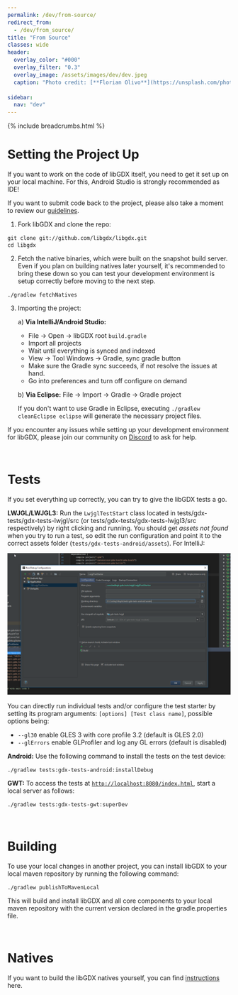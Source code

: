 ```yaml
---
permalink: /dev/from-source/
redirect_from:
  - /dev/from_source/
title: "From Source"
classes: wide
header:
  overlay_color: "#000"
  overlay_filter: "0.3"
  overlay_image: /assets/images/dev/dev.jpeg
  caption: "Photo credit: [**Florian Olivo**](https://unsplash.com/photos/Ek9Znm8lQ1U)"

sidebar:
  nav: "dev"
---
```


{% include breadcrumbs.html %}

# Setting the Project Up
If you want to work on the code of libGDX itself, you need to get it set up on your local machine. For this, Android Studio is strongly recommended as IDE!

If you want to submit code back to the project, please also take a moment to review our [guidelines](/dev/contributing/).

1. Fork libGDX and clone the repo:
```
git clone git://github.com/libgdx/libgdx.git
cd libgdx
```
2. Fetch the native binaries, which were built on the snapshot build server. Even if you plan on building natives later yourself, it's recommended to bring these down so you can test your development environment is setup correctly before moving to the next step.
```
./gradlew fetchNatives
```
3. Importing the project:

    a) **Via IntelliJ/Android Studio:**

     - File -> Open -> libGDX root `build.gradle`
     - Import all projects
     - Wait until everything is synced and indexed
     - View -> Tool Windows -> Gradle, sync gradle button
     - Make sure the Gradle sync succeeds, if not resolve the issues at hand.
     - Go into preferences and turn off configure on demand

    b) **Via Eclipse:** File -> Import -> Gradle -> Gradle project
     
     If you don't want to use Gradle in Eclipse, executing `./gradlew cleanEclipse eclipse` will generate the necessary project files.

If you encounter any issues while setting up your development environment for libGDX, please join our community on [Discord](/community/discord/) to ask for help.

<br/>

# Tests
If you set everything up correctly, you can try to give the libGDX tests a go.

**LWJGL/LWJGL3:** Run the `LwjglTestStart` class located in tests/gdx-tests/gdx-tests-lwjgl/src (or tests/gdx-tests/gdx-tests-lwjgl3/src respectively) by right clicking and running. You should get _assets not found_ when you try to run a test, so edit the run configuration and point it to the correct assets folder (`tests/gdx-tests-android/assets`). For IntelliJ:

![](/assets/images/dev/source/0.png)

You can directly run individual tests and/or configure the test starter by setting its program arguments: `[options] [Test class name]`, possible options being:

- `--gl30` enable GLES 3 with core profile 3.2 (default is GLES 2.0)
- `--glErrors` enable GLProfiler and log any GL errors (default is disabled)

**Android:** Use the following command to install the tests on the test device:
```
./gradlew tests:gdx-tests-android:installDebug
```

**GWT:** To access the tests at [`http://localhost:8080/index.html`](http://localhost:8080/index.html), start a local server as follows:
```
./gradlew tests:gdx-tests-gwt:superDev
```

<br/>

# Building
To use your local changes in another project, you can install libGDX to your local maven repository by running the following command:
```
./gradlew publishToMavenLocal
```

This will build and install libGDX and all core components to your local maven repository with the current version declared in the gradle.properties file.

<br/>

# Natives
If you want to build the libGDX natives yourself, you can find [instructions](/dev/natives/) here.
